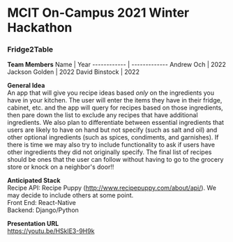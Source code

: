 # MCIT On-Campus 2021 Winter Hackathon
### Fridge2Table

**Team Members** 
Name | Year
------------ | -------------
Andrew Och | 2022
Jackson Golden | 2022
David Binstock | 2022


**General Idea** <br />
An app that will give you recipe ideas based *only* on the ingredients you have in your kitchen. The user will enter the
items they have in their fridge, cabinet, etc. and the app will query for recipes based on those ingredients, then pare 
down the list to exclude any recipes that have additional ingredients. We also plan to differentiate between essential 
ingredients that users are likely to have on hand but not specify (such as salt and oil) and other optional ingredients 
(such as spices, condiments, and garnishes). If there is time we may also try to include functionality to ask if users 
have other ingredients they did not originally specify. The final list of recipes should be ones that the user can 
follow without having to go to the grocery store or knock on a neighbor's door!!

**Anticipated Stack** <br /> 
Recipe API: Recipe Puppy (http://www.recipepuppy.com/about/api/). We may decide to include others at some point. <br />
Front End: React-Native <br /> 
Backend: Django/Python <br /> 

**Presentation URL** <br />
https://youtu.be/HSklE3-9H9k

